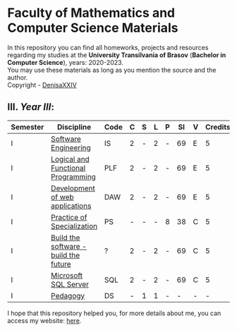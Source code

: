 # Faculty of Mathematics and Computer Science Materials

In this repository you can find all homeworks, projects and resources regarding my studies at the **University Transilvania of Brasov** (**Bachelor in Computer Science**), years: 2020-2023.<br>
You may use these materials as long as you mention the source and the author. <br>
Copyright - [DenisaXXIV](https://github.com/DenisaXXIV)

## III. *Year III*:

| Semester | Discipline                                            |   Code   | C | S | L | P |  SI  | V | Credits |
|----------|-------------------------------------------------------|----------|---|---|---|---|------|---|---------|
| I        |[Software Engineering](#)| IS | 2 | - | 2 | - |  69  | E | 5 |
| I        |[Logical and Functional Programming](#)| PLF | 2 | - | 2 | - |  69  | E | 5 |
| I        |[Development of web applications](#)| DAW | 2 | - | 2 | - |  69  | E | 5 |
| I        |[Practice of Specialization](#)| PS | - | - | - | 8 |  38  | C | 5 |
| I        |[Build the software - build the future](#)| ? | 2 | - | 2 | - |  69  | C | 5 |
| I        |[Microsoft SQL Server](#)| SQL | 2 | - | 2 | - |  69  | C | 5 |
| I        |[Pedagogy](#) |DS|-| 1 | 1 | - | - |  -  | - | 5 |


I hope that this repository helped you, for more details about me, you can access my website: [here](https://denisa-vasile.info/).


